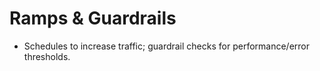 # Ramps & Guardrails
- Schedules to increase traffic; guardrail checks for performance/error thresholds.
